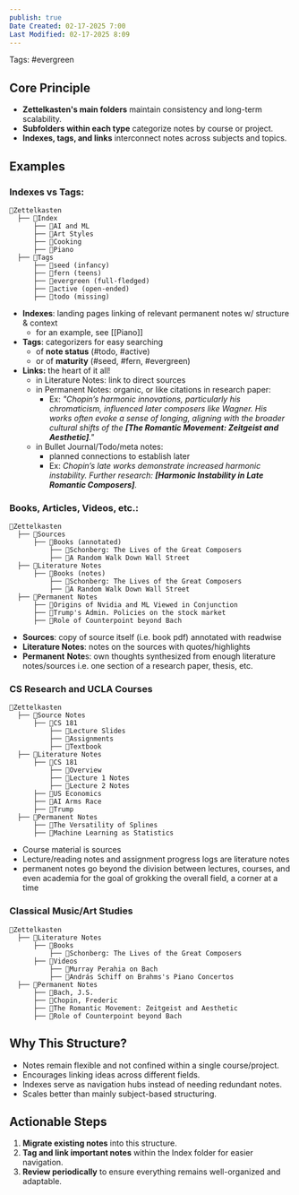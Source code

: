 ```yaml
---
publish: true
Date Created: 02-17-2025 7:00
Last Modified: 02-17-2025 8:09
---
```

Tags: #evergreen 
## **Core Principle**
- **Zettelkasten's main folders** maintain consistency and long-term scalability.
- **Subfolders within each type** categorize notes by course or project.
- **Indexes, tags, and links** interconnect notes across subjects and topics.

## **Examples**
### Indexes vs Tags:
```
📁Zettelkasten
  ├── 📁Index 
      ├── 📄AI and ML
      ├── 📄Art Styles
      ├── 📄Cooking
      ├── 📄Piano
  ├── 📁Tags
      ├── 📄seed (infancy)
      ├── 📄fern (teens)
      ├── 📄evergreen (full-fledged)
      ├── 📄active (open-ended)
      ├── 📄todo (missing)
```
- **Indexes**: landing pages linking of relevant permanent notes w/ structure & context 
	- for an example, see [[Piano]]
- **Tags**: categorizers for easy searching
	- of **note status** (\#todo, \#active)
	- or of **maturity** (\#seed, \#fern, \#evergreen)
- **Links:** the heart of it all!
	- in Literature Notes: link to direct sources
	- in Permanent Notes: organic, or like citations in research paper:
		- Ex: *"Chopin’s harmonic innovations, particularly his chromaticism, influenced later composers like Wagner. His works often evoke a sense of longing, aligning with the broader cultural shifts of the **[The Romantic Movement: Zeitgeist and Aesthetic]**."*
	- in Bullet Journal/Todo/meta notes: 
		- planned connections to establish later
		- Ex: *Chopin’s late works demonstrate increased harmonic instability. Further research: **[Harmonic Instability in Late Romantic Composers]**.*

### Books, Articles, Videos, etc.:
```
📁Zettelkasten
  ├── 📁Sources
      ├── 📁Books (annotated)
	      ├── 📄Schonberg: The Lives of the Great Composers
	      ├── 📄A Random Walk Down Wall Street
  ├── 📁Literature Notes
      ├── 📁Books (notes)
	      ├── 📝Schonberg: The Lives of the Great Composers
	      ├── 📝A Random Walk Down Wall Street
  ├── 📁Permanent Notes
      ├── 📝Origins of Nvidia and ML Viewed in Conjunction
      ├── 📝Trump's Admin. Policies on the stock market
      ├── 📝Role of Counterpoint beyond Bach
```
- **Sources**: copy of source itself (i.e. book pdf) annotated with readwise
- **Literature Notes**: notes on the sources with quotes/highlights 
- **Permanent** **Note**s: own thoughts synthesized from enough literature notes/sources i.e. one section of a research paper, thesis, etc.

### CS Research and UCLA Courses
```
📁Zettelkasten
  ├── 📁Source Notes
      ├── 📁CS 181
	      ├── 📁Lecture Slides
	      ├── 📁Assignments
	      ├── 📄Textbook
  ├── 📁Literature Notes
      ├── 📁CS 181
	      ├── 📝Overview
		  ├── 📝Lecture 1 Notes
		  ├── 📝Lecture 2 Notes
      ├── 📁US Economics
      ├── 📁AI Arms Race
      ├── 📁Trump
  ├── 📁Permanent Notes
      ├── 📝The Versatility of Splines
      ├── 📝Machine Learning as Statistics
```
- Course material is sources
- Lecture/reading notes and assignment progress logs are literature notes
- permanent notes go beyond the division between lectures, courses, and even academia for the goal of grokking the overall field, a corner at a time

### Classical Music/Art Studies
```
📁Zettelkasten
  ├── 📁Literature Notes
      ├── 📁Books
	      ├── 📝Schonberg: The Lives of the Great Composers
      ├── 📁Videos
	      ├── 📝Murray Perahia on Bach
		  ├── 📝András Schiff on Brahms's Piano Concertos
  ├── 📁Permanent Notes
      ├── 📝Bach, J.S.
      ├── 📝Chopin, Frederic
      ├── 📝The Romantic Movement: Zeitgeist and Aesthetic
      ├── 📝Role of Counterpoint beyond Bach
```

## **Why This Structure?**
- Notes remain flexible and not confined within a single course/project. 
- Encourages linking ideas across different fields. 
- Indexes serve as navigation hubs instead of needing redundant notes. 
- Scales better than mainly subject-based structuring.

## **Actionable Steps**
1. **Migrate existing notes** into this structure.
2. **Tag and link important notes** within the Index folder for easier navigation.
3. **Review periodically** to ensure everything remains well-organized and adaptable.
